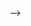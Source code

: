 <!-- ---
layout: page
title: About me
permalink: /about/
---
<!-- <div class = "blog-doc">
    <object data="https://docs.google.com/document/d/1yWgungOJtdBKW0yzumuD9R4Q6P2bwqMJgO4FmPvGp9c/edit?usp=share_link"  type="application/pdf">
</div> --> -->